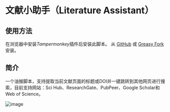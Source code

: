 # 文献小助手（Literature Assistant）

## 使用方法

在浏览器中安装*Tampermonkey*插件后安装此脚本。
从 [GitHub](https://github.com/occasional15/Literature-Assistant/raw/refs/heads/main/%E6%96%87%E7%8C%AE%E5%B0%8F%E5%8A%A9%E6%89%8B%EF%BC%88Literature%20Assistant%EF%BC%89-0.0.1.user.js)  或 [Greasy Fork](https://greasyfork.org/zh-CN/scripts/529156-%E6%96%87%E7%8C%AE%E5%B0%8F%E5%8A%A9%E6%89%8B-literature-assistant)安装。

## 简介

一个油猴脚本，支持提取当前文献页面的标题或DOI并一键跳转到其他网页进行搜索，目前支持网站：Sci Hub、ResearchGate、PubPeer、Google Scholar和Web of Science。

![image](https://github.com/user-attachments/assets/afd4f9b3-a734-4324-aaed-055a3cadeed5)
